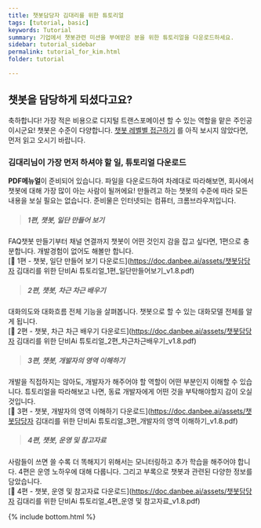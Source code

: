 ```yaml
---
title: 챗봇담당자 김대리를 위한 튜토리얼   
tags: [tutorial, basic]
keywords: Tutorial
summary: 기업에서 챗봇관련 미션을 부여받은 분을 위한 튜토리얼을 다운로드하세요.
sidebar: tutorial_sidebar
permalink: tutorial_for_kim.html
folder: tutorial

---
```


## 챗봇을 담당하게 되셨다고요?
축하합니다! 가장 적은 비용으로 디지털 트랜스포메이션 할 수 있는 역할을 맡은 주인공이시군요! 챗봇은 수준이 다양합니다. [챗봇 레벨별 접근하기](/tutorial_home.html) 를 아직 보시지 않았다면, 먼저 읽고 오시기 바랍니다.

### 김대리님이 가장 먼저 하셔야 할 일, 튜토리얼 다운로드

**PDF메뉴얼**이 준비되어 있습니다. 파일을 다운로드하여 차례대로 따라해보면, 회사에서 챗봇에 대해 가장 많이 아는 사람이 될꺼에요! 만들려고 하는 챗봇의 수준에 따라 모든 내용을 보실 필요는 없습니다. 준비물은 인터넷되는 컴퓨터, 크롬브라우저입니다. 

>##### 1편, 챗봇, 일단 만들어 보기
FAQ챗봇 만들기부터 채널 연결까지 챗봇이 어떤 것인지 감을 잡고 싶다면, 1편으로 충분합니다. 개발경험이 없어도 해볼만 합니다. <br/>
[📙 1편 - 챗봇, 일단 만들어 보기 다운로드](https://doc.danbee.ai/assets/챗봇담당자 김대리를 위한 단비Ai 튜토리얼_1편_일단만들어보기_v1.8.pdf)

>##### 2편, 챗봇, 차근 차근 배우기
대화의도와 대화흐름 전체 기능을 살펴봅니다. 챗봇으로 할 수 있는 대화모델 전체를 알게 됩니다.<br/>
[📙 2편 - 챗봇, 차근 차근 배우기 다운로드](https://doc.danbee.ai/assets/챗봇담당자 김대리를 위한 단비Ai 튜토리얼_2편_차근차근배우기_v1.8.pdf)

>##### 3편, 챗봇, 개발자의 영역 이해하기
개발을 직접하지는 않아도, 개발자가 해주어야 할 역할이 어떤 부분인지 이해할 수 있습니다. 튜토리얼을 따라해보고 나면, 동료 개발자에게 어떤 것을 부탁해야할지 감이 오실 것입니다.<br/>
[📙 3편 - 챗봇, 개발자의 영역 이해하기 다운로드](https://doc.danbee.ai/assets/챗봇담당자 김대리를 위한 단비Ai 튜토리얼_3편_개발자의 영역 이해하기_v1.8.pdf)

>##### 4편, 챗봇, 운영 및 참고자료
사람들이 쓰면 쓸 수록 더 똑해지기 위해서는 모니터링하고 추가 학습을 해주어야 합니다. 4편은 운영 노하우에 대해 다룹니다. 그리고 부록으로 챗봇과 관련된 다양한 정보를 담았습니다.<br/>
[📙 4편 - 챗봇, 운영 및 참고자료 다운로드](https://doc.danbee.ai/assets/챗봇담당자 김대리를 위한 단비Ai 튜토리얼_4편_운영 및 참고자료_v1.8.pdf)





{% include bottom.html %}
